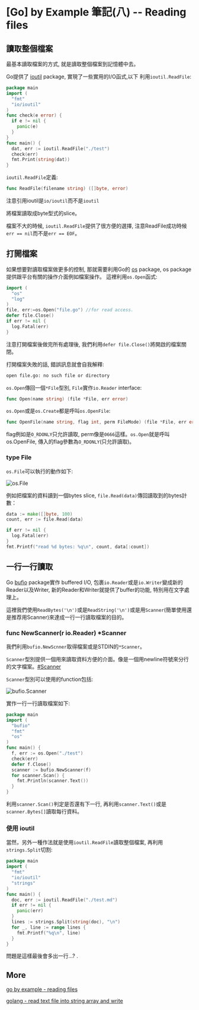 # [Go] by Example 筆記(八) -- Reading files


## 讀取整個檔案

最基本讀取檔案的方式, 就是讀取整個檔案到記憶體中去。

Go提供了 [ioutil](https://golang.org/pkg/io/ioutil/) package, 實現了一些實用的I/O函式,以下 利用`ioutil.ReadFile`:

``` go 
package main
import (
  "fmt"
  "io/ioutil"
)
func check(e error) {
  if e != nil {
    panic(e)
  }
}
func main() {
  dat, err := ioutil.ReadFile("./test")
  check(err)
  fmt.Print(string(dat))
} 
```

`ioutil.ReadFile`定義: 

``` go 
func ReadFile(filename string) ([]byte, error)
```

注意引用ioutil是`io/ioutil`而不是`ioutil`

將檔案讀取成byte型式的slice。

檔案不大的時候, `ioutil.ReadFile`提供了很方便的選擇, 注意ReadFile成功時候`err == nil`而不是`err == EOF`。


## 打開檔案

如果想要對讀取檔案做更多的控制, 那就需要利用Go的 [os](https://golang.org/pkg/os/) package, os package提供跟平台有關的操作介面例如檔案操作。 這裡利用`os.Open`函式: 

``` go
import (
  "os"
  "log"
)
file, err:=os.Open("file.go") //for read access.
defer file.Close()
if err != nil {
  log.Fatal(err)
}
```

注意打開檔案後做完所有處理後, 我們利用`defer file.Close()`將開啟的檔案關閉。

打開檔案失敗的話, 錯誤訊息就會自我解釋: 

``` bash
open file.go: no such file or directory
```

`os.Open`傳回一個`*File`型別, `File`實作`io.Reader` interface:

``` go
func Open(name string) (file *File, err error)
```

`os.Open`或是`os.Create`都是呼叫`os.OpenFile`:

``` go
func OpenFile(name string, flag int, perm FileMode) (file *File, err error)
```

flag例如是`O_RDONLY`只允許讀取, perm像是`0666`這樣。`os.Open`就是呼叫os.OpenFile, 傳入的flag參數為`O_RDONLY`(只允許讀取)。

### type File

`os.File`可以執行的動作如下:  

![os.File](http://imgur.com/NJ0aTNnl.png)

例如把檔案的資料讀到一個bytes slice, `file.Read(data)`傳回讀取到的bytes計數：

``` go
data := make([]byte, 100)
count, err := file.Read(data)

if err != nil {
  log.Fatal(err)
}
fmt.Printf("read %d bytes: %q\n", count, data[:count])
```

## 一行一行讀取

Go [bufio](http://golang.org/pkg/bufio/ ) package實作 buffered I/O, 包裹`io.Reader`或是`io.Writer`變成新的Reader以及Writer, 新的Reader和Writer就提供了buffer的功能, 特別用在文字處理上。

這裡我們使用`ReadBytes('\n')`或是`ReadString('\n')`或是用`Scanner`(簡單使用還是推荐用Scanner)來達成一行一行讀取檔案的目的。

###  func NewScanner(r io.Reader) *Scanner

我們利用`bufio.NewScnner`取得檔案或是STDIN的`*Scanner`。

`Scanner`型別提供一個用來讀取資料方便的介面。像是一個用newline符號來分行的文字檔案。[#Scanner](http://golang.org/pkg/bufio/#Scanner)

`Scanner`型別可以使用的function包括: 

![bufio.Scanner](http://imgur.com/cOwfuAyl.png)

實作一行一行讀取檔案如下: 

``` go
package main
import (
  "bufio"
  "fmt"
  "os"
)
func main() {
  f, err := os.Open("./test")
  check(err)
  defer f.Close()
  scanner := bufio.NewScanner(f)
  for scanner.Scan() {
    fmt.Println(scanner.Text())
  }
}
```

利用`scanner.Scan()`判定是否還有下一行, 再利用`scanner.Text()`或是 `scanner.Bytes[]`讀取每行資料。

### 使用 ioutil 

當然，另外一種作法就是使用`ioutil.ReadFile`讀取整個檔案, 再利用`strings.Split`切割: 

``` go 
package main
import (
  "fmt"
  "io/ioutil"
  "strings"
)
func main() {
  doc, err := ioutil.ReadFile("./test.md")
  if err != nil {
    panic(err)
  }
  lines := strings.Split(string(doc), "\n")
  for _, line := range lines {
    fmt.Printf("%q\n", line)
  } 
}   
```

問題是這樣最後會多出一行...? . 


## More 

[go by example - reading files](https://gobyexample.com/reading-files)

[golang - read text file into string array and write](http://stackoverflow.com/questions/5884154/golang-read-text-file-into-string-array-and-write)

